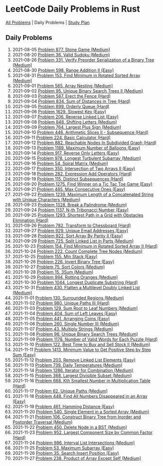 LeetCode Daily Problems in Rust
===============================

[All Problems](README.md) | Daily Problems | [Study Plan](STUDY_PLAN.md)

Daily Problems
--------------

1. 2021-08-05 [Problem 877. Stone Game (Medium)](problem_0877/)
2. 2021-08-20 [Problem 36. Valid Sudoku (Medium)](problem_0036/)
3. 2021-08-26 [Problem 331. Verify Preorder Serialization of a Binary Tree (Medium)](problem_0331/)
4. 2021-08-30 [Problem 598. Range Addition II (Easy)](problem_0598/)
5. 2021-08-31 [Problem 153. Find Minimum in Rotated Sorted Array (Medium)](problem_0153/)
6. 2021-09-01 [Problem 565. Array Nesting (Medium)](problem_0565/)
7. 2021-09-02 [Problem 95. Unique Binary Search Trees II (Medium)](problem_0095/)
8. 2021-09-03 [Problem 587. Erect the Fence (Hard)](problem_0587/)
9. 2021-09-04 [Problem 834. Sum of Distances in Tree (Hard)](problem_0834/)
10. 2021-09-05 [Problem 899. Orderly Queue (Hard)](problem_0899/)
11. 2021-09-06 [Problem 1629. Slowest Key (Easy)](problem_1629/)
12. 2021-09-07 [Problem 206. Reverse Linked List (Easy)](problem_0206/)
13. 2021-09-08 [Problem 848. Shifting Letters (Medium)](problem_0848/)
14. 2021-09-09 [Problem 764. Largest Plus Sign (Medium)](problem_0764/)
15. 2021-09-10 [Problem 446. Arithmetic Slices II - Subsequence (Hard)](problem_0446/)
16. 2021-09-11 [Problem 224. Basic Calculator (Hard)](problem_0224/)
17. 2021-09-12 [Problem 882. Reachable Nodes In Subdivided Graph (Hard)](problem_0882/)
18. 2021-09-13 [Problem 1189. Maximum Number of Balloons (Easy)](problem_1189/)
19. 2021-09-14 [Problem 917. Reverse Only Letters (Easy)](problem_0917/)
20. 2021-09-15 [Problem 978. Longest Turbulent Subarray (Medium)](problem_0978/)
21. 2021-09-16 [Problem 54. Spiral Matrix (Medium)](problem_0054/)
22. 2021-09-17 [Problem 350. Intersection of Two Arrays II (Easy)](problem_0350/)
23. 2021-09-18 [Problem 282. Expression Add Operators (Hard)](problem_0282/)
24. 2021-09-19 [Problem 115. Distinct Subsequences (Hard)](problem_0115/)
25. 2021-09-20 [Problem 1275. Find Winner on a Tic Tac Toe Game (Easy)](problem_1275/)
26. 2021-09-21 [Problem 485. Max Consecutive Ones (Easy)](problem_0485/)
27. 2021-09-22 [Problem 1239. Maximum Length of a Concatenated String with Unique Characters (Medium)](problem_1239/)
28. 2021-09-23 [Problem 1328. Break a Palindrome (Medium)](problem_1328/)
29. 2021-09-24 [Problem 1137. N-th Tribonacci Number (Easy)](problem_1137/)
30. 2021-09-25 [Problem 1293. Shortest Path in a Grid with Obstacles Elimination (Hard)](problem_1293/)
31. 2021-09-26 [Problem 782. Transform to Chessboard (Hard)](problem_0782/)
32. 2021-09-27 [Problem 929. Unique Email Addresses (Easy)](problem_0929/)
33. 2021-09-28 [Problem 922. Sort Array By Parity II (Easy)](problem_0922/)
34. 2021-09-29 [Problem 725. Split Linked List in Parts (Medium)](problem_0725/)
35. 2021-10-23 [Problem 154. Find Minimum in Rotated Sorted Array II (Hard)](problem_0154/)
36. 2021-10-24 [Problem 222. Count Complete Tree Nodes (Medium)](problem_0222/)
37. 2021-10-25 [Problem 155. Min Stack (Easy)](problem_0155/)
38. 2021-10-26 [Problem 226. Invert Binary Tree (Easy)](problem_0226/)
39. 2021-10-27 [Problem 75. Sort Colors (Medium)](problem_0075/)
40. 2021-10-28 [Problem 15. 3Sum (Medium)](problem_0015/)
41. 2021-10-29 [Problem 994. Rotting Oranges (Medium)](problem_0994/)
42. 2021-10-30 [Problem 1044. Longest Duplicate Substring (Hard)](problem_1044/)
43. 2021-10-31 [Problem 430. Flatten a Multilevel Doubly Linked List (Medium)](problem_0430/)
44. 2021-11-01 [Problem 130. Surrounded Regions (Medium)](problem_0130/)
45. 2021-11-02 [Problem 980. Unique Paths III (Hard)](problem_0980/)
46. 2021-11-03 [Problem 129. Sum Root to Leaf Numbers (Medium)](problem_0129/)
47. 2021-11-04 [Problem 404. Sum of Left Leaves (Easy)](problem_0404/)
48. 2021-11-05 [Problem 441. Arranging Coins (Easy)](problem_0441/)
49. 2021-11-06 [Problem 260. Single Number III (Medium)](problem_0260/)
50. 2021-11-07 [Problem 43. Multiply Strings (Medium)](problem_0043/)
51. 2021-11-08 [Problem 96. Unique Binary Search Trees (Medium)](problem_0096/)
52. 2021-11-09 [Problem 1178. Number of Valid Words for Each Puzzle (Hard)](problem_1178/)
53. 2021-11-10 [Problem 122. Best Time to Buy and Sell Stock II (Medium)](problem_0122/)
54. 2021-11-11 [Problem 1413. Minimum Value to Get Positive Step by Step Sum (Easy)](problem_1413/)
55. 2021-11-12 [Problem 203. Remove Linked List Elements (Easy)](problem_0203/)
56. 2021-11-13 [Problem 739. Daily Temperatures (Medium)](problem_0739/)
57. 2021-11-14 [Problem 1286. Iterator for Combination (Medium)](problem_1286/)
58. 2021-11-15 [Problem 368. Largest Divisible Subset (Medium)](problem_0368/)
59. 2021-11-16 [Problem 668. Kth Smallest Number in Multiplication Table (Hard)](problem_0668/)
60. 2021-11-17 [Problem 62. Unique Paths (Medium)](problem_0062/)
61. 2021-11-18 [Problem 448. Find All Numbers Disappeared in an Array (Easy)](problem_0448/)
62. 2021-11-19 [Problem 461. Hamming Distance (Easy)](problem_0461/)
63. 2021-11-20 [Problem 540. Single Element in a Sorted Array (Medium)](problem_0540/)
64. 2021-11-21 [Problem 106. Construct Binary Tree from Inorder and Postorder Traversal (Medium)](problem_0106/)
65. 2021-11-22 [Problem 450. Delete Node in a BST (Medium)](problem_0450/)
66. 2021-11-23 [Problem 952. Largest Component Size by Common Factor (Hard)](problem_0952/)
67. 2021-11-24 [Problem 986. Interval List Intersections (Medium)](problem_0986/)
68. 2021-11-25 [Problem 53. Maximum Subarray (Easy)](problem_0053/)
69. 2021-11-26 [Problem 35. Search Insert Position (Easy)](problem_0035/)
70. 2021-11-27 [Problem 238. Product of Array Except Self (Medium)](problem_0238/)
